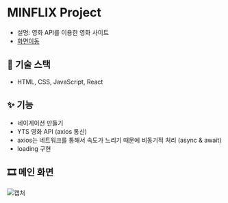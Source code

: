 # MINFLIX Project

- 설명: 영화 API를 이용한 영화 사이트
- [화면이동](https://azurealstn.github.io/minflix/)

## 🎇 기술 스택

- HTML, CSS, JavaScript, React

## ✨ 기능

- 네이게이션 만들기
- YTS 영화 API (axios 통신)
- axios는 네트워크를 통해서 속도가 느리기 때문에 비동기적 처리 (async & await)
- loading 구현

## 🎞 메인 화면

![캡처](https://user-images.githubusercontent.com/55525868/97110595-5dcae300-171d-11eb-842a-74475753a1b5.PNG)
